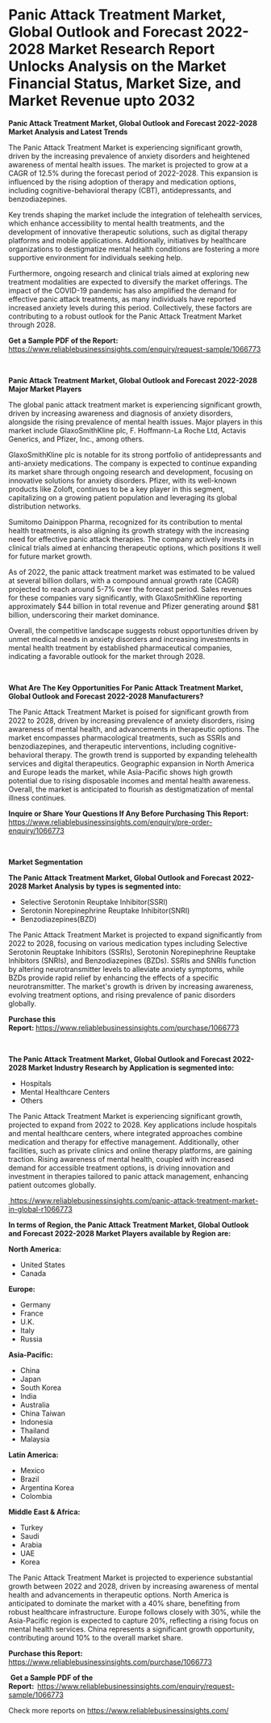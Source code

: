 <p><h1>Panic Attack Treatment Market, Global Outlook and Forecast 2022-2028 Market Research Report Unlocks Analysis on the Market Financial Status, Market Size, and Market Revenue upto 2032</h1></p><p><strong>Panic Attack Treatment Market, Global Outlook and Forecast 2022-2028 Market Analysis and Latest Trends</strong></p>
<p><p>The Panic Attack Treatment Market is experiencing significant growth, driven by the increasing prevalence of anxiety disorders and heightened awareness of mental health issues. The market is projected to grow at a CAGR of 12.5% during the forecast period of 2022-2028. This expansion is influenced by the rising adoption of therapy and medication options, including cognitive-behavioral therapy (CBT), antidepressants, and benzodiazepines.</p><p>Key trends shaping the market include the integration of telehealth services, which enhance accessibility to mental health treatments, and the development of innovative therapeutic solutions, such as digital therapy platforms and mobile applications. Additionally, initiatives by healthcare organizations to destigmatize mental health conditions are fostering a more supportive environment for individuals seeking help.</p><p>Furthermore, ongoing research and clinical trials aimed at exploring new treatment modalities are expected to diversify the market offerings. The impact of the COVID-19 pandemic has also amplified the demand for effective panic attack treatments, as many individuals have reported increased anxiety levels during this period. Collectively, these factors are contributing to a robust outlook for the Panic Attack Treatment Market through 2028.</p></p>
<p><strong>Get a Sample PDF of the Report:&nbsp;</strong> <a href="https://www.reliablebusinessinsights.com/enquiry/request-sample/1066773?utm_campaign=2313&utm_medium=2&utm_source=Github&utm_content=ia&utm_term=21032025&utm_id=panic-attack-treatment-market-global-outlook-and-forecast-2022-2028">https://www.reliablebusinessinsights.com/enquiry/request-sample/1066773</a></p>
<p>&nbsp;</p>
<p><strong>Panic Attack Treatment Market, Global Outlook and Forecast 2022-2028 Major Market Players</strong></p>
<p><p>The global panic attack treatment market is experiencing significant growth, driven by increasing awareness and diagnosis of anxiety disorders, alongside the rising prevalence of mental health issues. Major players in this market include GlaxoSmithKline plc, F. Hoffmann-La Roche Ltd, Actavis Generics, and Pfizer, Inc., among others.</p><p>GlaxoSmithKline plc is notable for its strong portfolio of antidepressants and anti-anxiety medications. The company is expected to continue expanding its market share through ongoing research and development, focusing on innovative solutions for anxiety disorders. Pfizer, with its well-known products like Zoloft, continues to be a key player in this segment, capitalizing on a growing patient population and leveraging its global distribution networks.</p><p>Sumitomo Dainippon Pharma, recognized for its contribution to mental health treatments, is also aligning its growth strategy with the increasing need for effective panic attack therapies. The company actively invests in clinical trials aimed at enhancing therapeutic options, which positions it well for future market growth.</p><p>As of 2022, the panic attack treatment market was estimated to be valued at several billion dollars, with a compound annual growth rate (CAGR) projected to reach around 5-7% over the forecast period. Sales revenues for these companies vary significantly, with GlaxoSmithKline reporting approximately $44 billion in total revenue and Pfizer generating around $81 billion, underscoring their market dominance.</p><p>Overall, the competitive landscape suggests robust opportunities driven by unmet medical needs in anxiety disorders and increasing investments in mental health treatment by established pharmaceutical companies, indicating a favorable outlook for the market through 2028.</p></p>
<p>&nbsp;</p>
<p><strong>What Are The Key Opportunities For Panic Attack Treatment Market, Global Outlook and Forecast 2022-2028 Manufacturers?</strong></p>
<p><p>The Panic Attack Treatment Market is poised for significant growth from 2022 to 2028, driven by increasing prevalence of anxiety disorders, rising awareness of mental health, and advancements in therapeutic options. The market encompasses pharmacological treatments, such as SSRIs and benzodiazepines, and therapeutic interventions, including cognitive-behavioral therapy. The growth trend is supported by expanding telehealth services and digital therapeutics. Geographic expansion in North America and Europe leads the market, while Asia-Pacific shows high growth potential due to rising disposable incomes and mental health awareness. Overall, the market is anticipated to flourish as destigmatization of mental illness continues.</p></p>
<p><strong>Inquire or Share Your Questions If Any Before Purchasing This Report:</strong> <a href="https://www.reliablebusinessinsights.com/enquiry/pre-order-enquiry/1066773?utm_campaign=2313&utm_medium=2&utm_source=Github&utm_content=ia&utm_term=21032025&utm_id=panic-attack-treatment-market-global-outlook-and-forecast-2022-2028">https://www.reliablebusinessinsights.com/enquiry/pre-order-enquiry/1066773</a></p>
<p>&nbsp;</p>
<p><strong>Market Segmentation</strong></p>
<p><strong>The Panic Attack Treatment Market, Global Outlook and Forecast 2022-2028 Market Analysis by types is segmented into:</strong></p>
<p><ul><li>Selective Serotonin Reuptake Inhibitor(SSRI)</li><li>Serotonin Norepinephrine Reuptake Inhibitor(SNRI)</li><li>Benzodiazepines(BZD)</li></ul></p>
<p><p>The Panic Attack Treatment Market is projected to expand significantly from 2022 to 2028, focusing on various medication types including Selective Serotonin Reuptake Inhibitors (SSRIs), Serotonin Norepinephrine Reuptake Inhibitors (SNRIs), and Benzodiazepines (BZDs). SSRIs and SNRIs function by altering neurotransmitter levels to alleviate anxiety symptoms, while BZDs provide rapid relief by enhancing the effects of a specific neurotransmitter. The market's growth is driven by increasing awareness, evolving treatment options, and rising prevalence of panic disorders globally.</p></p>
<p><strong>Purchase this Report:&nbsp;</strong><a href="https://www.reliablebusinessinsights.com/purchase/1066773?utm_campaign=2313&utm_medium=2&utm_source=Github&utm_content=ia&utm_term=21032025&utm_id=panic-attack-treatment-market-global-outlook-and-forecast-2022-2028">https://www.reliablebusinessinsights.com/purchase/1066773</a></p>
<p>&nbsp;</p>
<p><strong>The Panic Attack Treatment Market, Global Outlook and Forecast 2022-2028 Market Industry Research by Application is segmented into:</strong></p>
<p><ul><li>Hospitals</li><li>Mental Healthcare Centers</li><li>Others</li></ul></p>
<p><p>The Panic Attack Treatment Market is experiencing significant growth, projected to expand from 2022 to 2028. Key applications include hospitals and mental healthcare centers, where integrated approaches combine medication and therapy for effective management. Additionally, other facilities, such as private clinics and online therapy platforms, are gaining traction. Rising awareness of mental health, coupled with increased demand for accessible treatment options, is driving innovation and investment in therapies tailored to panic attack management, enhancing patient outcomes globally.</p></p>
<p><a href="https://www.reliablebusinessinsights.com/panic-attack-treatment-market-in-global-r1066773?utm_campaign=2313&utm_medium=2&utm_source=Github&utm_content=ia&utm_term=21032025&utm_id=panic-attack-treatment-market-global-outlook-and-forecast-2022-2028">&nbsp;https://www.reliablebusinessinsights.com/panic-attack-treatment-market-in-global-r1066773</a></p>
<p><strong>In terms of Region, the Panic Attack Treatment Market, Global Outlook and Forecast 2022-2028 Market Players available by Region are:</strong></p>
<p>
    <p> <strong> North America: </strong>
        <ul>
            <li>United States</li>
            <li>Canada</li>
        </ul>
        </p> 
    <p> <strong> Europe: </strong>
        <ul>
            <li>Germany</li>
            <li>France</li>
            <li>U.K.</li>
            <li>Italy</li>
            <li>Russia</li>
        </ul>
        </p> 
    <p> <strong> Asia-Pacific: </strong>
        <ul>
            <li>China</li>
            <li>Japan</li>
            <li>South Korea</li>
            <li>India</li>
            <li>Australia</li>
            <li>China Taiwan</li>
            <li>Indonesia</li>
            <li>Thailand</li>
            <li>Malaysia</li>
        </ul>
        </p> 
    <p> <strong> Latin America: </strong>
        <ul>
            <li>Mexico</li>
            <li>Brazil</li>
            <li>Argentina Korea</li>
            <li>Colombia</li>
        </ul>
        </p> 
    <p> <strong> Middle East & Africa: </strong>
        <ul>
            <li>Turkey</li>
            <li>Saudi</li>
            <li>Arabia</li>
            <li>UAE</li>
            <li>Korea</li>
        </ul>
    </p>
    </p>
<p><p>The Panic Attack Treatment Market is projected to experience substantial growth between 2022 and 2028, driven by increasing awareness of mental health and advancements in therapeutic options. North America is anticipated to dominate the market with a 40% share, benefiting from robust healthcare infrastructure. Europe follows closely with 30%, while the Asia-Pacific region is expected to capture 20%, reflecting a rising focus on mental health services. China represents a significant growth opportunity, contributing around 10% to the overall market share.</p></p>
<p><strong>Purchase this Report: </strong><a href="https://www.reliablebusinessinsights.com/purchase/1066773?utm_campaign=2313&utm_medium=2&utm_source=Github&utm_content=ia&utm_term=21032025&utm_id=panic-attack-treatment-market-global-outlook-and-forecast-2022-2028">https://www.reliablebusinessinsights.com/purchase/1066773</a></p>
<p>&nbsp;<strong>Get a Sample PDF of the Report:&nbsp;&nbsp;</strong><a href="https://www.reliablebusinessinsights.com/enquiry/request-sample/1066773?utm_campaign=2313&utm_medium=2&utm_source=Github&utm_content=ia&utm_term=21032025&utm_id=panic-attack-treatment-market-global-outlook-and-forecast-2022-2028">https://www.reliablebusinessinsights.com/enquiry/request-sample/1066773</a></p>
<p><strong></strong></p>
<p>Check more reports on <a href="https://www.reliablebusinessinsights.com/?utm_campaign=2313&utm_medium=2&utm_source=Github&utm_content=ia&utm_term=21032025&utm_id=panic-attack-treatment-market-global-outlook-and-forecast-2022-2028">https://www.reliablebusinessinsights.com/</a></p>